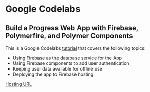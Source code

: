 # Google Codelabs    
## Build a Progress Web App with Firebase, Polymerfire, and Polymer Components    

This is a Google Codelabs [tutorial](https://codelabs.developers.google.com/codelabs/polymer-firebase-pwa/index.html?index=..%2F..%2Findex#0) that covers the following topics:
- Using Firebase as the database service for the App
- Using Firebase components to add user authentication
- Keeping user data available for offline use
- Deploying the app to Firebase hosting

[Hosting URL](https://note-app-pwa-fc0de.firebaseapp.com)
